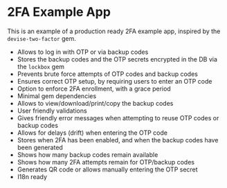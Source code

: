 # 2FA Example App

This is an example of a production ready 2FA example app, inspired by the `devise-two-factor` gem.

* Allows to log in with OTP or via backup codes
* Stores the backup codes and the OTP secrets encrypted in the DB via the `lockbox` gem
* Prevents brute force attempts of OTP codes and backup codes
* Ensures correct OTP setup, by requiring users to enter an OTP code
* Option to enforce 2FA enrollment, with a grace period
* Minimal gem dependencies
* Allows to view/download/print/copy the backup codes
* User friendly validations
* Gives friendly error messages when attempting to reuse OTP codes or backup codes
* Allows for delays (drift) when entering the OTP code
* Stores when 2FA has been enabled, and when the backup codes have been generated
* Shows how many backup codes remain available
* Shows how many 2FA attempts remain for OTP/backup codes
* Generates QR code or allows manually entering the OTP secret
* I18n ready
